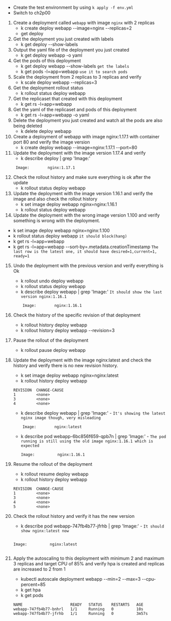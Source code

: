 - Create the test environment by using `k apply -f env.yml`
- Switch to ch2p00

1. Create a deployment called `webapp` with image `nginx` with 2 replicas
    - k create deploy webapp --image=nginx --replicas=2
    - get deploy
2. Get the deployment you just created with labels
    - k get deploy --show-labels
3. Output the yaml file of the deployment you just created
    - k get deploy webapp -o yaml
4. Get the pods of this deployment
    - k get deploy webapp --show-labels `get the labels`
    - k get pods -l=app=webapp `use it to search pods`
5. Scale the deployment from 2 replicas to 3 replicas and verify
    - k scale deploy webapp --replicas=3
6. Get the deployment rollout status
    - k rollout status deploy webapp
7. Get the replicaset that created with this deployment
    - k get rs -l=app=webapp
8. Get the yaml of the replicaset and pods of this deployment
    - k get rs -l=app=webapp -o yaml
9. Delete the deployment you just created and watch all the pods are also being deleted
    - k delete deploy webapp
10. Create a deployment of webapp with image nginx:1.17.1 with container port 80 and verify the image version
    - k create deploy webapp --image=nginx:1.17.1 --port=80
11. Update the deployment with the image version 1.17.4 and verify
    - k describe deploy | grep 'Image:'
    ```
     Image:        nginx:1.17.1
    ```
12. Check the rollout history and make sure everything is ok after the update
    - k rollout status deploy webapp
13. Update the deployment with the image version 1.16.1 and verify the image and also check the rollout history
    - k set image deploy webapp nginx=nginx:1.16.1
    - k rollout status deploy webapp
14. Update the deployment with the wrong image version 1.100 and verify something is wrong with the deployment.
  - k set image deploy webapp nginx=nginx:1.100
  - k rollout status deploy webapp `it should block(hang)`
  - k get rs -l=app=webapp
  - k get rs -l=app=webapp --sort-by=.metadata.creationTimestamp `The last row is the latest one, it should have desired=1,current=1, ready=1`
15. Undo the deployment with the previous version and verify everything is Ok
    - k rollout undo deploy webapp
    - k rollout status deploy webapp
    - k describe deploy webapp |  grep 'Image:' `It should show the last version nginx:1.16.1`
    ```
        Image:        nginx:1.16.1
    ```
16. Check the history of the specific revision of that deployment
    - k rollout history deploy webapp
    - k rollout history deploy webapp --revision=3
17. Pause the rollout of the deployment
    - k rollout pause deploy webapp
18. Update the deployment with the image  nginx:latest and check the history and verify there is no new revision history.
    - k set image deploy webapp nginx=nginx:latest
    - k rollout history deploy webapp
    ```
    REVISION  CHANGE-CAUSE
    1         <none>
    3         <none>
    4         <none>
    ```
    -  k describe deploy webapp | grep 'Image:' - `It's showing the latest nginx image though, very misleading`
    ```
        Image:        nginx:latest
    ```
    - k describe pod webapp-6bc856f659-qpb7n | grep 'Image:' - `The pod running is still using the old image nginx:1.16.1 which is expected`
        ```
        Image:          nginx:1.16.1
        ```
    
19. Resume the rollout of the deployment
    - k rollout resume deploy webapp
    - k rollout history deploy webapp
    ```
    REVISION  CHANGE-CAUSE
    1         <none>
    3         <none>
    4         <none>
    5         <none>
20. Check the rollout history and verify it has the new version
    - k describe pod webapp-747fb4b77-jfrhb  | grep 'Image:' - `It should show nginx:latest now`
    ```
    ```
        Image:          nginx:latest
    ```
21. Apply the autoscaling to this deployment with minimum 2 and maximum 3 replicas and target CPU of 85% and verify hpa is created and replicas are increased to 2 from 1
    - kubectl autoscale deployment webapp --min=2 --max=3 --cpu-percent=85
    - k get hpa
    - k get pods
    ```
    NAME                     READY   STATUS    RESTARTS   AGE
    webapp-747fb4b77-bnhrl   1/1     Running   0          10s
    webapp-747fb4b77-jfrhb   1/1     Running   0          3m57s
    ```


